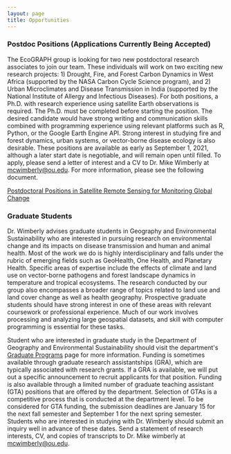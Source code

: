 ```yaml
---
layout: page
title: Opportunities
---
```

### Postdoc Positions (Applications Currently Being Accepted)
The EcoGRAPH group is looking for two new postdoctoral research associates to join our team. These individuals will work on two exciting new research projects: 1) Drought, Fire, and Forest Carbon Dynamics in West Africa (supported by the NASA Carbon Cycle Science program), and 2) Urban Microclimates and Disease Transmission in India (supported by the National Institute of Allergy and Infectious Diseases). For both positions, a Ph.D. with research experience using satellite Earth observations is required. The Ph.D. must be completed before starting the position. The desired candidate would have strong writing and communication skills combined with programming experience using relevant platforms such as R, Python, or the Google Earth Engine API. Strong interest in studying fire and forest dynamics, urban systems, or vector-borne disease ecology is also desirable. These positions are available as early as September 1, 2021, although a later start date is negotiable, and will remain open until filled. To apply, please send a letter of interest and a CV to Dr. Mike Wimberly at mcwimberly@ou.edu. For more information, please see the following document.

[Postdoctoral Positions in Satellite Remote Sensing for Monitoring Global Change](https://github.com/EcoGRAPH/ecograph.github.io/blob/master/docs/EcoGRAPH_postdoc_29JUL2021.pdf)

### Graduate Students
Dr. Wimberly advises graduate students in Geography and Environmental Sustainability who are interested in pursuing research on environmental change and its impacts on disease transmission and human and animal health. Most of the work we do is highly interdisciplinary and falls under the rubric of emerging fields such as GeoHealth, One Health, and Planetary Health. Specific areas of expertise include the effects of climate and land use on vector-borne pathogens and forest landscape dynamics in temperature and tropical ecosystems. The research conducted by our group also encompasses a broader range of topics related to land use and land cover change as well as health geography. Prospective graduate students should have strong interest in one of these areas with relevant coursework or professional experience. Much of our work involves processing and analyzing large geospatial datasets, and skill with computer programming is essential for these tasks. 

Student who are interested in graduate study in the Department of Geography and Environmental Sustainability should visit the department's [Graduate Programs](https://www.ou.edu/ags/geography/degree-programs/graduate-program) page for more information. Funding is sometimes available through graduate research assistantships (GRA), which are typically associated with research grants. If a GRA is available, we will put out a specific announcement to recruit applicants for that position. Funding is also  available through a limited number of graduate teaching assistant (GTA) positions that are offered by the department. Selection of GTAs is a competitive process that is conducted at the department level. To be considered for GTA funding, the submission deadlines are January 15 for the next fall semester and September 1 for the next spring semester. Students who are interested in studying with Dr. Wimberly should submit an inquiry well in advance of these dates. Send a statement of research interests, CV, and copies of transcripts to Dr. Mike wimberly at mcwimberly@ou.edu. 


